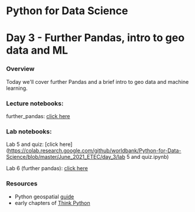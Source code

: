 
# Python for Data Science
# Day 3 - Further Pandas, intro to geo data and ML
### Overview
Today we'll cover further Pandas and a brief intro to geo data and machine learning.

### Lecture notebooks:

further_pandas: [click here](https://colab.research.google.com/github/worldbank/Python-for-Data-Science/blob/master/June_2021_ETEC/day_3/1_further_pandas.ipynb)

### Lab notebooks:

Lab 5 and quiz: [click here](https://colab.research.google.com/github/worldbank/Python-for-Data-Science/blob/master/June_2021_ETEC/day_3/lab 5 and quiz.ipynb)

Lab 6 (further pandas): [click here](https://colab.research.google.com/github/worldbank/Python-for-Data-Science/blob/master/June_2021_ETEC/day_3/lab_further_pandas.ipynb)

### Resources
* Python geospatial [guide](https://autogis-site.readthedocs.io/en/stable/index.html)
* early chapters of [Think Python](http://greenteapress.com/thinkpython2/thinkpython2.pdf)

